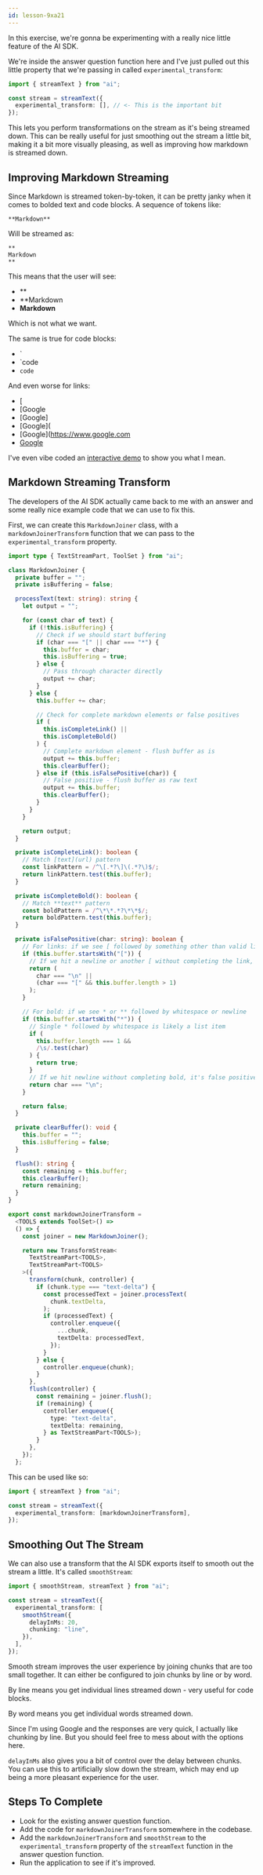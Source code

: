```yaml
---
id: lesson-9xa21
---
```


In this exercise, we're gonna be experimenting with a really nice little feature of the AI SDK.

We're inside the answer question function here and I've just pulled out this little property that we're passing in called `experimental_transform`:

```ts
import { streamText } from "ai";

const stream = streamText({
  experimental_transform: [], // <- This is the important bit
});
```

This lets you perform transformations on the stream as it's being streamed down. This can be really useful for just smoothing out the stream a little bit, making it a bit more visually pleasing, as well as improving how markdown is streamed down.

## Improving Markdown Streaming

Since Markdown is streamed token-by-token, it can be pretty janky when it comes to bolded text and code blocks. A sequence of tokens like:

```
**Markdown**
```

Will be streamed as:

```
**
Markdown
**
```

This means that the user will see:

- \*\*
- \*\*Markdown
- **Markdown**

Which is not what we want.

The same is true for code blocks:

- `
- `code
- `code`

And even worse for links:

- [
- [Google
- [Google]
- [Google](
- [Google](https://www.google.com
- [Google](https://www.google.com)

I've even vibe coded an [interactive demo](https://markdown-streaming-playground.vercel.app/) to show you what I mean.

## Markdown Streaming Transform

The developers of the AI SDK actually came back to me with an answer and some really nice example code that we can use to fix this.

First, we can create this `MarkdownJoiner` class, with a `markdownJoinerTransform` function that we can pass to the `experimental_transform` property.

```ts
import type { TextStreamPart, ToolSet } from "ai";

class MarkdownJoiner {
  private buffer = "";
  private isBuffering = false;

  processText(text: string): string {
    let output = "";

    for (const char of text) {
      if (!this.isBuffering) {
        // Check if we should start buffering
        if (char === "[" || char === "*") {
          this.buffer = char;
          this.isBuffering = true;
        } else {
          // Pass through character directly
          output += char;
        }
      } else {
        this.buffer += char;

        // Check for complete markdown elements or false positives
        if (
          this.isCompleteLink() ||
          this.isCompleteBold()
        ) {
          // Complete markdown element - flush buffer as is
          output += this.buffer;
          this.clearBuffer();
        } else if (this.isFalsePositive(char)) {
          // False positive - flush buffer as raw text
          output += this.buffer;
          this.clearBuffer();
        }
      }
    }

    return output;
  }

  private isCompleteLink(): boolean {
    // Match [text](url) pattern
    const linkPattern = /^\[.*?\]\(.*?\)$/;
    return linkPattern.test(this.buffer);
  }

  private isCompleteBold(): boolean {
    // Match **text** pattern
    const boldPattern = /^\*\*.*?\*\*$/;
    return boldPattern.test(this.buffer);
  }

  private isFalsePositive(char: string): boolean {
    // For links: if we see [ followed by something other than valid link syntax
    if (this.buffer.startsWith("[")) {
      // If we hit a newline or another [ without completing the link, it's false positive
      return (
        char === "\n" ||
        (char === "[" && this.buffer.length > 1)
      );
    }

    // For bold: if we see * or ** followed by whitespace or newline
    if (this.buffer.startsWith("*")) {
      // Single * followed by whitespace is likely a list item
      if (
        this.buffer.length === 1 &&
        /\s/.test(char)
      ) {
        return true;
      }
      // If we hit newline without completing bold, it's false positive
      return char === "\n";
    }

    return false;
  }

  private clearBuffer(): void {
    this.buffer = "";
    this.isBuffering = false;
  }

  flush(): string {
    const remaining = this.buffer;
    this.clearBuffer();
    return remaining;
  }
}

export const markdownJoinerTransform =
  <TOOLS extends ToolSet>() =>
  () => {
    const joiner = new MarkdownJoiner();

    return new TransformStream<
      TextStreamPart<TOOLS>,
      TextStreamPart<TOOLS>
    >({
      transform(chunk, controller) {
        if (chunk.type === "text-delta") {
          const processedText = joiner.processText(
            chunk.textDelta,
          );
          if (processedText) {
            controller.enqueue({
              ...chunk,
              textDelta: processedText,
            });
          }
        } else {
          controller.enqueue(chunk);
        }
      },
      flush(controller) {
        const remaining = joiner.flush();
        if (remaining) {
          controller.enqueue({
            type: "text-delta",
            textDelta: remaining,
          } as TextStreamPart<TOOLS>);
        }
      },
    });
  };
```

This can be used like so:

```ts
import { streamText } from "ai";

const stream = streamText({
  experimental_transform: [markdownJoinerTransform],
});
```

## Smoothing Out The Stream

We can also use a transform that the AI SDK exports itself to smooth out the stream a little. It's called `smoothStream`:

```ts
import { smoothStream, streamText } from "ai";

const stream = streamText({
  experimental_transform: [
    smoothStream({
      delayInMs: 20,
      chunking: "line",
    }),
  ],
});
```

Smooth stream improves the user experience by joining chunks that are too small together. It can either be configured to join chunks by line or by word.

By line means you get individual lines streamed down - very useful for code blocks.

By word means you get individual words streamed down.

Since I'm using Google and the responses are very quick, I actually like chunking by line. But you should feel free to mess about with the options here.

`delayInMs` also gives you a bit of control over the delay between chunks. You can use this to artificially slow down the stream, which may end up being a more pleasant experience for the user.

## Steps To Complete

- Look for the existing answer question function.
- Add the code for `markdownJoinerTransform` somewhere in the codebase.
- Add the `markdownJoinerTransform` and `smoothStream` to the `experimental_transform` property of the `streamText` function in the answer question function.
- Run the application to see if it's improved.
